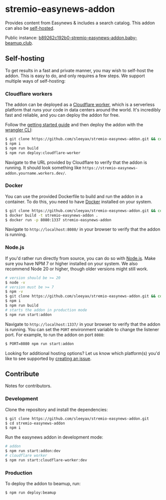 # stremio-easynews-addon

Provides content from Easynews & includes a search catalog. This addon can also be [self-hosted](#self-hosting).

Public instance: [b89262c192b0-stremio-easynews-addon.baby-beamup.club](https://b89262c192b0-stremio-easynews-addon.baby-beamup.club/).

## Self-hosting

To get results in a fast and private manner, you may wish to self-host the addon. This is easy to do, and only requires a few steps. We support multiple ways of self-hosting:

### Cloudflare workers

The addon can be deployed as a [Cloudflare worker](https://workers.cloudflare.com/), which is a serverless platform that runs your code in data centers around the world. It's incredibly fast and reliable, and you can deploy the addon for free.

Follow the [getting started guide](https://developers.cloudflare.com/workers/get-started/guide/) and then deploy the addon with the [wrangler CLI](https://developers.cloudflare.com/workers/wrangler/install-and-update/):

```bash
$ git clone https://github.com/sleeyax/stremio-easynews-addon.git && cd stremio-easynews-addon
$ npm i
$ npm run build
$ npm run deploy:cloudflare-worker
```

Navigate to the URL provided by Cloudflare to verify that the addon is running. It should look something like `https://stremio-easynews-addon.yourname.workers.dev/`.

### Docker

You can use the provided Dockerfile to build and run the addon in a container. To do this, you need to have [Docker](https://docs.docker.com/get-docker/) installed on your system.

```bash
$ git clone https://github.com/sleeyax/stremio-easynews-addon.git && cd stremio-easynews-addon
$ docker build -t stremio-easynews-addon .
$ docker run -p 8080:1337 stremio-easynews-addon
```

Navigate to `http://localhost:8080/` in your browser to verify that the addon is running.

### Node.js

If you'd rather run directly from source, you can do so with [Node.js](https://nodejs.org/en/download/prebuilt-installer/current). Make sure you have NPM 7 or higher installed on your system. We also recommend Node 20 or higher, though older versions might still work.

```bash
# version should be >= 20
$ node -v
# version must be >= 7
$ npm -v
$ git clone https://github.com/sleeyax/stremio-easynews-addon.git && cd stremio-easynews-addon
$ npm i
$ npm run build
# starts the addon in production mode
$ npm run start:addon
```

Navigate to `http://localhost:1337/` in your browser to verify that the addon is running. You can set the `PORT` environment variable to change the listener port. For example, to run the addon on port `8080`:

```bash
$ PORT=8080 npm run start:addon
```

Looking for additional hosting options? Let us know which platform(s) you'd like to see supported by [creating an issue](https://github.com/sleeyax/stremio-easynews-addon/issues/new).

## Contribute

Notes for contributors.

### Development

Clone the repository and install the dependencies:

```bash
$ git clone https://github.com/sleeyax/stremio-easynews-addon.git
$ cd stremio-easynews-addon
$ npm i
```

Run the easynews addon in development mode:

```bash
# addon
$ npm run start:addon:dev
# cloudflare worker
$ npm run start:cloudflare-worker:dev
```

### Production

To deploy the addon to beamup, run:

```bash
$ npm run deploy:beamup
```

